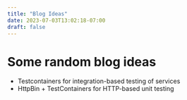 ```yaml
---
title: "Blog Ideas"
date: 2023-07-03T13:02:18-07:00
draft: false
---
```

# Some random blog ideas

* Testcontainers for integration-based testing of services
* HttpBin + TestContainers for HTTP-based unit testing
